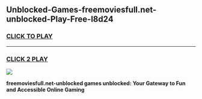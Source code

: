 
## Unblocked-Games-freemoviesfull.net-unblocked-Play-Free-l8d24
<h3>
<a href="https://premium76.site?title=freemoviesfull.net-unblocked&ref=10A">CLICK TO PLAY</a></h3>
<hr>

<h3>
<a href="https://premium76.site?title=freemoviesfull.net-unblocked&ref=10A">CLICK 2 PLAY</a>
  
</h3>

<a href="https://premium76.site?title=freemoviesfull.net-unblocked&ref=10A"><img src="https://clearcache.store/games.png"></a>


**freemoviesfull.net-unblocked games unblocked: Your Gateway to Fun and Accessible Online Gaming**

